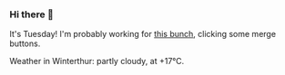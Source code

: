 ### Hi there :wave:

It's Tuesday! I'm probably working for [this bunch](https://github.com/kohofinancial), clicking some merge buttons.

Weather in Winterthur: partly cloudy, at +17°C.
